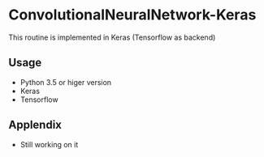 # ConvolutionalNeuralNetwork-Keras
This routine is implemented in Keras (Tensorflow as backend) 

## Usage
* Python 3.5 or higer version
* Keras
* Tensorflow

## Applendix
* Still working on it 
